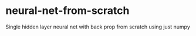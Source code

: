 # neural-net-from-scratch
Single hidden layer neural net with back prop from scratch using just numpy 
